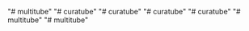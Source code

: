 "# multitube" 
"# curatube" 
"# curatube" 
"# curatube" 
"# curatube" 
"# multitube" 
"# multitube" 
